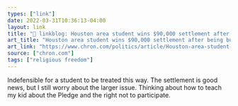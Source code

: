 ```yaml
---
types: ["link"]
date: 2022-03-31T10:36:13-04:00
layout: link
title: "🔗 linkblog: Houston area student wins $90,000 settlement after being bullied by teacher for not standing for Pledge of Allegiance'"
art_title: "Houston area student wins $90,000 settlement after being bullied by teacher for not standing for Pledge of Allegiance"
art_link: "https://www.chron.com/politics/article/Houston-area-student-wins-90K-settlement-after-17037351.php?t=7baa32b249"
source: ["chron.com"]
tags: ["religious freedom"]
---
```

Indefensible for a student to be treated this way. The settlement is good news, but I still worry about the larger issue. Thinking about how to teach my kid about the Pledge and the right not to participate.
